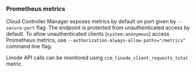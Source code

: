 ### Prometheus metrics

Cloud Controller Manager exposes metrics by default on port given by
`--secure-port` flag. The endpoint is protected from unauthenticated access by
default.  To allow unauthenticated clients (`system:anonymous`) access
Prometheus metrics, use `--authorization-always-allow-paths="/metrics"` command
line flag.

Linode API calls can be monitored using `ccm_linode_client_requests_total` metric.
